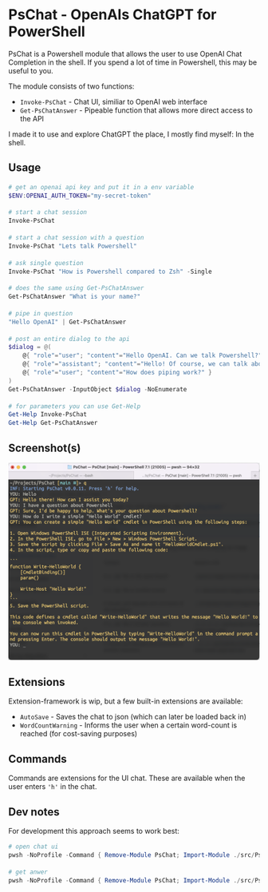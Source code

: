 # PsChat - OpenAIs ChatGPT for PowerShell
PsChat is a Powershell module that allows the user to use OpenAI Chat Completion in the shell. If you spend a lot of time in Powershell, this may be useful to you.

The module consists of two functions:
* `Invoke-PsChat` - Chat UI, similiar to OpenAI web interface
* `Get-PsChatAnswer` - Pipeable function that allows more direct access to the API

I made it to use and explore ChatGPT the place, I mostly find myself: In the shell.

## Usage
```Powershell
# get an openai api key and put it in a env variable
$ENV:OPENAI_AUTH_TOKEN="my-secret-token"

# start a chat session
Invoke-PsChat

# start a chat session with a question
Invoke-PsChat "Lets talk Powershell"

# ask single question
Invoke-PsChat "How is Powershell compared to Zsh" -Single

# does the same using Get-PsChatAnswer
Get-PsChatAnswer "What is your name?"

# pipe in question
"Hello OpenAI" | Get-PsChatAnswer

# post an entire dialog to the api
$dialog = @(
    @{ "role"="user"; "content"="Hello OpenAI. Can we talk Powershell?" },
    @{ "role"="assistant"; "content"="Hello! Of course, we can talk about PowerShell. What would you like to know or discuss?" },
    @{ "role"="user"; "content"="How does piping work?" }
)
Get-PsChatAnswer -InputObject $dialog -NoEnumerate

# for parameters you can use Get-Help
Get-Help Invoke-PsChat
Get-Help Get-PsChatAnswer
```

## Screenshot(s)
![Screenshot of the chat UI.](/assets/Screenshot-Invoke-PsChat.png)

## Extensions
Extension-framework is wip, but a few built-in extensions are available:
* `AutoSave` - Saves the chat to json (which can later be loaded back in)
* `WordCountWarning` - Informs the user when a certain word-count is reached (for cost-saving purposes)

## Commands
Commands are extensions for the UI chat. These are available when the user enters `'h'` in the chat.

## Dev notes
For development this approach seems to work best:
```Powershell
# open chat ui
pwsh -NoProfile -Command { Remove-Module PsChat; Import-Module ./src/PsChat/PsChat.psd1 -Verbose -Force && Invoke-PsChat }

# get anwer
pwsh -NoProfile -Command { Remove-Module PsChat; Import-Module ./src/PsChat/PsChat.psd1 -Verbose -Force && Get-PsChatAnswer "hello" }
```

